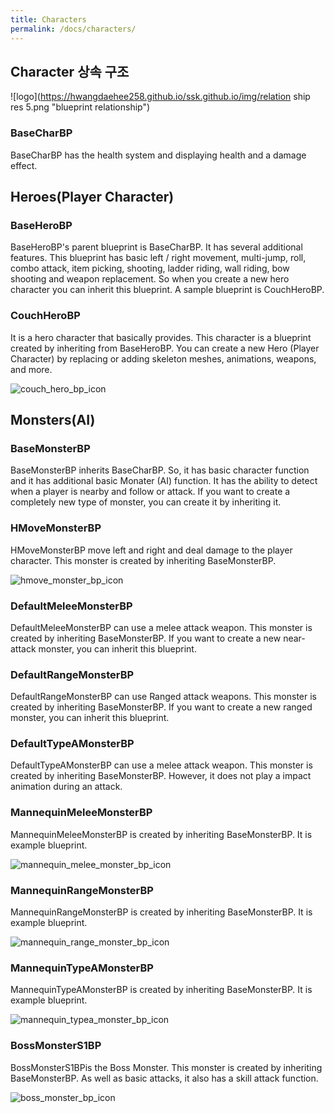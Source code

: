 ```yaml
---
title: Characters
permalink: /docs/characters/
---
```


## Character 상속 구조

![logo](https://hwangdaehee258.github.io/ssk.github.io/img/relation ship res 5.png "blueprint relationship")

### BaseCharBP

BaseCharBP has the health system and displaying health and a damage effect.

## Heroes(Player Character)
### BaseHeroBP

BaseHeroBP's parent blueprint is BaseCharBP. It has several additional features. 
This blueprint has basic left / right movement, multi-jump, roll, combo attack, item picking, shooting, ladder riding, wall riding, bow shooting and weapon replacement.
 So when you create a new hero character you can inherit this blueprint. A sample blueprint is CouchHeroBP.
 
### CouchHeroBP


It is a hero character that basically provides. This character is a blueprint created by inheriting from BaseHeroBP. You can create a new Hero (Player Character) by replacing or adding skeleton meshes, animations, weapons, and more.

![couch_hero_bp_icon](https://hwangdaehee258.github.io/ssk.github.io/img/couch_hero_bp_icon.png "CouchHeroBP")

## Monsters(AI)

### BaseMonsterBP

BaseMonsterBP inherits BaseCharBP. So, it has basic character function and it has additional basic Monater (AI) function. It has the ability to detect when a player is nearby and follow or attack.
If you want to create a completely new type of monster, you can create it by inheriting it.

### HMoveMonsterBP

HMoveMonsterBP move left and right and deal damage to the player character. This monster is created by inheriting BaseMonsterBP.

![hmove_monster_bp_icon](https://hwangdaehee258.github.io/ssk.github.io/img/hmove_monster_bp_icon.png "HMoveMonsterBP")

### DefaultMeleeMonsterBP

DefaultMeleeMonsterBP can use a melee attack weapon. This monster is created by inheriting BaseMonsterBP. If you want to create a new near-attack monster, you can inherit this blueprint.

### DefaultRangeMonsterBP

DefaultRangeMonsterBP can use Ranged attack weapons. This monster is created by inheriting BaseMonsterBP. If you want to create a new ranged monster, you can inherit this blueprint.

### DefaultTypeAMonsterBP

DefaultTypeAMonsterBP can use a melee attack weapon. This monster is created by inheriting BaseMonsterBP. However, it does not play a impact animation during an attack.

### MannequinMeleeMonsterBP

MannequinMeleeMonsterBP is created by inheriting BaseMonsterBP.
It is example blueprint.

![mannequin_melee_monster_bp_icon](https://hwangdaehee258.github.io/ssk.github.io/img/mannequin_melee_monster_bp_icon.png "MannequinMeleeMonsterBP")

### MannequinRangeMonsterBP

MannequinRangeMonsterBP is created by inheriting BaseMonsterBP.
It is example blueprint.

![mannequin_range_monster_bp_icon](https://hwangdaehee258.github.io/ssk.github.io/img/mannequin_range_monster_bp_icon.png "MannequinRangeMonsterBP")

### MannequinTypeAMonsterBP

MannequinTypeAMonsterBP is created by inheriting BaseMonsterBP.
It is example blueprint.

![mannequin_typea_monster_bp_icon](https://hwangdaehee258.github.io/ssk.github.io/img/mannequin_typea_monster_bp_icon.png "MannequinTypeAMonsterBP")

### BossMonsterS1BP

BossMonsterS1BPis the Boss Monster. This monster is created by inheriting BaseMonsterBP. As well as basic attacks, it also has a skill attack function.

![boss_monster_bp_icon](https://hwangdaehee258.github.io/ssk.github.io/img/boss_monster_bp_icon.png "BossMonsterBP")


